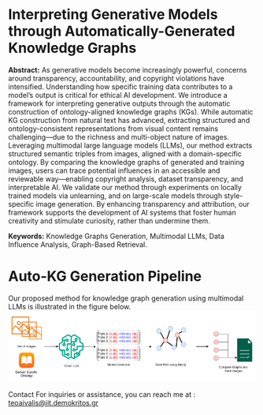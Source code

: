# Interpreting Generative Models through Automatically-Generated Knowledge Graphs

**Abstract:** As generative models become increasingly powerful, concerns around transparency, accountability, and copyright violations have intensified. Understanding how specific training data contributes to a model’s output is critical for ethical AI development. We introduce a framework for interpreting generative outputs through the automatic construction of ontology-aligned knowledge graphs (KGs). While automatic KG construction from natural text has advanced, extracting structured and ontology-consistent representations from visual content remains challenging—due to the richness and multi-object nature of images. Leveraging multimodal large language models (LLMs), our method extracts structured semantic triples from images, aligned with a domain-specific ontology. By comparing the knowledge graphs of generated and training images, users can trace potential influences in an accessible and reviewable way—enabling copyright analysis, dataset transparency, and interpretable AI. We validate our method through experiments on locally trained models via unlearning, and on large-scale models through style-specific image generation. By enhancing transparency and attribution, our framework supports the development of AI systems that foster human creativity and stimulate curiosity, rather than undermine them.

**Keywords:** Knowledge Graphs Generation, Multimodal LLMs, Data Influence Analysis, Graph-Based Retrieval.


# Auto-KG Generation Pipeline

Our proposed method for knowledge graph generation using multimodal LLMs is illustrated in the figure below.
![Auto-KG Generation Pipeline](kg_pipeline.png)



Contact For inquiries or assistance, you can reach me at : teoaivalis@iit.demokritos.gr
